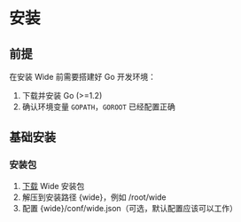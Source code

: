# 安装

## 前提

在安装 Wide 前需要搭建好 Go 开发环境：

1. 下载并安装 Go (>=1.2)
2. 确认环境变量 `GOPATH`，`GOROOT` 已经配置正确

## 基础安装

### 安装包

1. [下载](http://pan.baidu.com/s/1dD3XwOT) Wide 安装包
2. 解压到安装路径 {wide}，例如 /root/wide
3. 配置 {wide}/conf/wide.json（可选，默认配置应该可以工作）


